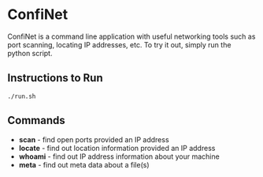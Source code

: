 # ConfiNet

ConfiNet is a command line application with useful networking tools such as port scanning, locating IP addresses, etc. To try it out, simply run the python script.

## Instructions to Run
```./run.sh```

## Commands

* **scan** - find open ports provided an IP address
* **locate** - find out location information provided an IP address
* **whoami** - find out IP address information about your machine 
* **meta** - find out meta data about a file(s)
